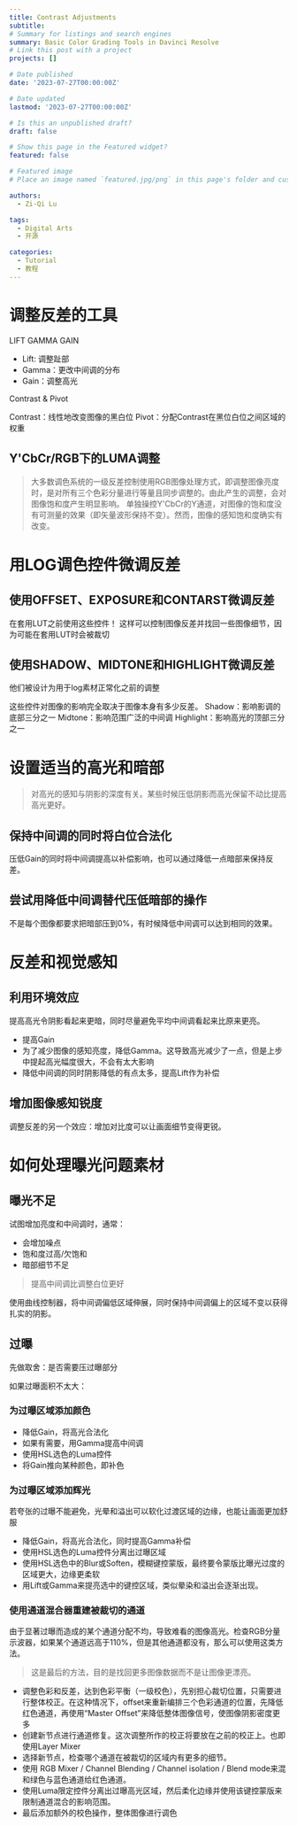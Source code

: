 ```yaml
---
title: Contrast Adjustments
subtitle: 
# Summary for listings and search engines
summary: Basic Color Grading Tools in Davinci Resolve
# Link this post with a project
projects: []

# Date published
date: '2023-07-27T00:00:00Z'

# Date updated
lastmod: '2023-07-27T00:00:00Z'

# Is this an unpublished draft?
draft: false

# Show this page in the Featured widget?
featured: false

# Featured image
# Place an image named `featured.jpg/png` in this page's folder and customize its options here.

authors:
  - Zi-Qi Lu

tags:
  - Digital Arts
  - 开源

categories:
  - Tutorial
  - 教程
---
```

# 调整反差的工具

LIFT GAMMA GAIN

* Lift: 调整趾部
* Gamma：更改中间调的分布
* Gain：调整高光

Contrast & Pivot

Contrast：线性地改变图像的黑白位
Pivot：分配Contrast在黑位白位之间区域的权重

## Y'CbCr/RGB下的LUMA调整

> 大多数调色系统的一级反差控制使用RGB图像处理方式，即调整图像亮度时，是对所有三个色彩分量进行等量且同步调整的。由此产生的调整，会对图像饱和度产生明显影响。
> 单独操控Y'CbCr的Y通道，对图像的饱和度没有可测量的效果（即矢量波形保持不变）。然而，图像的感知饱和度确实有改变。

# 用LOG调色控件微调反差

## 使用OFFSET、EXPOSURE和CONTARST微调反差

在套用LUT之前使用这些控件！
这样可以控制图像反差并找回一些图像细节，因为可能在套用LUT时会被裁切

## 使用SHADOW、MIDTONE和HIGHLIGHT微调反差

他们被设计为用于log素材正常化之前的调整

这些控件对图像的影响完全取决于图像本身有多少反差。
Shadow：影响影调的底部三分之一
Midtone：影响范围广泛的中间调
Highlight：影响高光的顶部三分之一

# 设置适当的高光和暗部

> 对高光的感知与阴影的深度有关。某些时候压低阴影而高光保留不动比提高高光更好。

## 保持中间调的同时将白位合法化

压低Gain的同时将中间调提高以补偿影响，也可以通过降低一点暗部来保持反差。

## 尝试用降低中间调替代压低暗部的操作

不是每个图像都要求把暗部压到0%，有时候降低中间调可以达到相同的效果。

# 反差和视觉感知

## 利用环境效应

提高高光令阴影看起来更暗，同时尽量避免平均中间调看起来比原来更亮。

* 提高Gain
* 为了减少图像的感知亮度，降低Gamma。这导致高光减少了一点，但是上步中提起高光幅度很大，不会有太大影响
* 降低中间调的同时阴影降低的有点太多，提高Lift作为补偿

## 增加图像感知锐度

调整反差的另一个效应：增加对比度可以让画面细节变得更锐。

# 如何处理曝光问题素材

## 曝光不足

试图增加亮度和中间调时，通常：

* 会增加噪点
* 饱和度过高/欠饱和
* 暗部细节不足

> 提高中间调比调整白位更好

使用曲线控制器，将中间调偏低区域伸展，同时保持中间调偏上的区域不变以获得扎实的阴影。

## 过曝

先做取舍：是否需要压过曝部分

如果过曝面积不太大：

### 为过曝区域添加颜色

* 降低Gain，将高光合法化
* 如果有需要，用Gamma提高中间调
* 使用HSL选色的Luma控件
* 将Gain推向某种颜色，即补色

### 为过曝区域添加辉光

若夸张的过曝不能避免，光晕和溢出可以软化过渡区域的边缘，也能让画面更加舒服

* 降低Gain，将高光合法化，同时提高Gamma补偿
* 使用HSL选色的Luma控件分离出过曝区域
* 使用HSL选色中的Blur或Soften，模糊键控蒙版，最终要令蒙版比曝光过度的区域更大，边缘更柔软
* 用Lift或Gamma来提亮选中的键控区域，类似晕染和溢出会逐渐出现。

### 使用通道混合器重建被裁切的通道

由于显著过曝而造成的某个通道分配不均，导致难看的图像高光。检查RGB分量示波器，如果某个通道远高于110%，但是其他通道都没有，那么可以使用这类方法。

> 这是最后的方法，目的是找回更多图像数据而不是让图像更漂亮。

* 调整色彩和反差，达到色彩平衡（一级校色），先别担心裁切位置，只需要进行整体校正。在这种情况下，offset来重新编排三个色彩通道的位置，先降低红色通道，再使用“Master Offset”来降低整体图像信号，使图像阴影密度更多
* 创建新节点进行通道修复。这次调整所作的校正将要放在之前的校正上。也即使用Layer Mixer
* 选择新节点，检查哪个通道在被裁切的区域内有更多的细节。
* 使用 RGB Mixer / Channel Blending / Channel isolation / Blend mode来混和绿色与蓝色通道给红色通道。
* 使用Luma限定控件分离出过曝高光区域，然后柔化边缘并使用该键控蒙版来限制通道混合的影响范围。
* 最后添加额外的校色操作，整体图像进行调色
